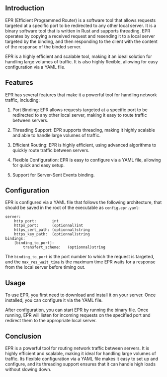 Introduction
--------------------
EPR (Efficient Programmed Router) is a software tool that allows requests targeted at a specific port to be redirected to any other local server. It is a binary software tool that is written in Rust and supports threading. EPR operates by copying a received request and resending it to a local server targeted by the binding, and then responding to the client with the content of the response of the binded server.

EPR is a highly efficient and scalable tool, making it an ideal solution for handling large volumes of traffic. It is also highly flexible, allowing for easy configuration via a YAML file.

Features
--------------------
EPR has several features that make it a powerful tool for handling network traffic, including:

1. Port Binding: EPR allows requests targeted at a specific port to be redirected to any other local server, making it easy to route traffic between servers.

2. Threading Support: EPR supports threading, making it highly scalable and able to handle large volumes of traffic.

3. Efficient Routing: EPR is highly efficient, using advanced algorithms to quickly route traffic between servers.

4. Flexible Configuration: EPR is easy to configure via a YAML file, allowing for quick and easy setup.

5. Support for Server-Sent Events binding.

Configuration
--------------------
EPR is configured via a YAML file that follows the following architecture, that should be saved in the root of the executable as `config.epr.yaml`:

```
server:
    http_port:       int
    https_port:      (optionnal)int
    https_cert_path: (optionnal)string
    https_key_path:  (optionnal)string
bindings:
    [binding_to_port]:
        transfert_scheme:   (optionnal)string
```

The `binding_to_port` is the port number to which the request is targeted, and the `max_res_wait_time` is the maximum time EPR waits for a response from the local server before timing out.

Usage
--------------------
To use EPR, you first need to download and install it on your server. Once installed, you can configure it via the YAML file.

After configuration, you can start EPR by running the binary file. Once running, EPR will listen for incoming requests on the specified port and redirect them to the appropriate local server.

Conclusion
--------------------
EPR is a powerful tool for routing network traffic between servers. It is highly efficient and scalable, making it ideal for handling large volumes of traffic. Its flexible configuration via a YAML file makes it easy to set up and configure, and its threading support ensures that it can handle high loads without slowing down.
